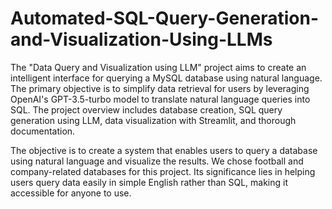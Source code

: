 # Automated-SQL-Query-Generation-and-Visualization-Using-LLMs
The "Data Query and Visualization using LLM" project aims to create an intelligent interface for querying a MySQL database using natural language. The primary objective is to simplify data retrieval for users by leveraging OpenAI's GPT-3.5-turbo model to translate natural language queries into SQL. The project overview includes database creation, SQL query generation using LLM, data visualization with Streamlit, and thorough documentation.

The objective is to create a system that enables users to query a database using natural language and visualize the results. We chose football and company-related databases for this project. Its significance lies in helping users query data easily in simple English rather than SQL, making it accessible for anyone to use.

